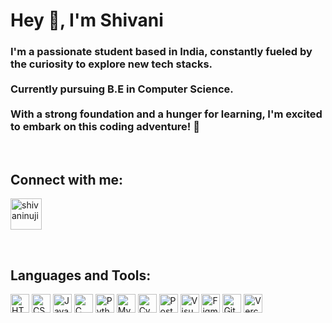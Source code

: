 # Hey 👋, I'm Shivani

### I'm a passionate student based in India, constantly fueled by the curiosity to explore new tech stacks. <br><br>Currently pursuing B.E in Computer Science.<br><br> With a strong foundation and a hunger for learning, I'm excited to embark on this coding adventure! 🚀
<br>

## Connect with me:

<p align="left">
  <a href="https://www.linkedin.com/in/shivani-n-331764227ji" target="blank"><img align="center" src="https://img.icons8.com/?size=2x&id=13930&format=png" alt="shivaninuji" height="50" width="50" /></a>
 </p>
<br>
<h2 align="left">Languages and Tools:</h2>
<div>
   <img src="https://skillicons.dev/icons?i=html" width="30" alt="HTML">
   <img src="https://skillicons.dev/icons?i=css" width="30" alt="CSS">
   <img  src="https://skillicons.dev/icons?i=js" width="30" alt="JavaScript">
   <img src="https://skillicons.dev/icons?i=c" width="30" alt="C">
   <img src="https://skillicons.dev/icons?i=py" width="30" alt="Python">
   <img src="https://skillicons.dev/icons?i=mysql" width="30" alt="MySql">
   <img src="https://skillicons.dev/icons?i=cypress" width="30" alt="Cypress">
   <img src="https://skillicons.dev/icons?i=postman" width="30" alt="Postman"> 
   <img src="https://skillicons.dev/icons?i=vscode" width="30" alt="Visual Studio Code">
   <img src="https://skillicons.dev/icons?i=figma" width="30" alt="Figma">
   <img src="https://skillicons.dev/icons?i=git" width="30" alt="Git">
   <img src="https://skillicons.dev/icons?i=vercel" width="30" alt="Vercel">
  
      
       
   
  
</div>




